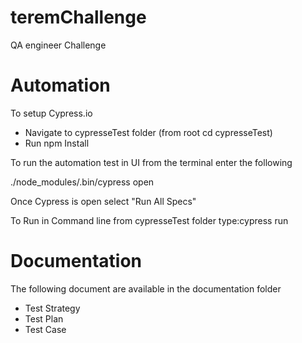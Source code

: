 # teremChallenge
QA engineer Challenge

# Automation
To setup Cypress.io 

* Navigate to cypresseTest folder (from root cd cypresseTest)
* Run npm Install

To run the automation test in UI from the terminal enter the following

./node_modules/.bin/cypress open

Once Cypress is open select "Run All Specs"

To Run in Command line 
from cypresseTest folder
type:cypress run

# Documentation
The following document are available in the documentation folder
* Test Strategy
* Test Plan
* Test Case

